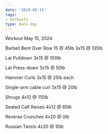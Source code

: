 ```yaml
---
date: '2024-05-15'
tags:
- workouts
type: back day
---
```


Workout May 15, 2024

Barbell Bent Over Row
15 @ 45lb
3x15 @ 135lb

Lat Pulldown
3x15 @ 100lb

Lat Press-down
3x15 @ 50lb

Hammer Curls
3x15 @ 25lb each

Single-arm cable curl
3x15 @ 20lb

Shrugs
4x12 @ 110lb

Seated Calf Raises
4x12 @ 65lb

Reverse Crunches
4x20 @ 0lb

Russian Twists
4x20 @ 10lb
